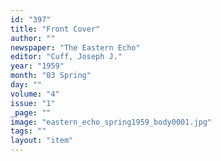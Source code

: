 ```yaml
---
id: "397"
title: "Front Cover"
author: ""
newspaper: "The Eastern Echo"
editor: "Cuff, Joseph J."
year: "1959"
month: "03 Spring"
day: ""
volume: "4"
issue: "1"
_page: ""
image: "eastern_echo_spring1959_body0001.jpg"
tags: ""
layout: "item"
---
```


